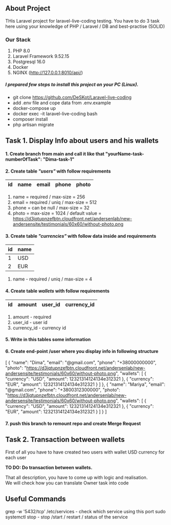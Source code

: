 
## About Project

THis Laravel project for laravel-live-coding testing.
You have to do 3 task here using your knowledge of PHP / Laravel / DB and best-practise (SOLID)

### Our Stack
1. PHP 8.0
2. Laravel Framework 9.52.15
3. Postgresql 16.0
4. Docker
5. NGINX (http://127.0.0.1:8010/api/)

##### I prepared few steps to install this project on your PC (Linux).
- git clone https://github.com/DeSKot/Laravel-live-coding
- add .env file and cope data from .env.example
- docker-compose up
- docker exec -it laravel-live-coding bash
- composer install
- php artisan migrate

## Task 1. Display Info about users and his wallets

#### 1. Create branch from main and call it like that "yourName-task-numberOfTask": "Dima-task-1"

#### 2. Create table *_"users"_* with follow requirements
| id      | name | email | phone | photo |
|---------|------|-------|-------|-------|
1. name = required / max-size = 256
2. email = required / uniq / max-size = 512
3. phone = can be null / max-size = 32
4. photo = max-size = 1024 / default value = https://d3jqtupnzefbtn.cloudfront.net/andersenlab/new-andersensite/testimonials/60x60/without-photo.png
#### 3. Create table *_"currencies"_* with follow data inside and requirements
| id | name | 
|----|------|
| 1  | USD  |
| 2  | EUR  |
1. name - required / uniq / max-size = 4
#### 4. Create table *_wallets_* with follow requirements
| id      | amount | user_id | currency_id |
|---------|--------|---------|-------------|
1. amount - required
2. user_id - user id
3. currency_id - currency id

#### 5. Write in this tables some information 

#### 6. Create end-point /user where you display info in following structure

[
{
"name": "Dima",
"email": "@gmail.com",
"phone": "+38000000000",
"photo": "https://d3jqtupnzefbtn.cloudfront.net/andersenlab/new-andersensite/testimonials/60x60/without-photo.png",
"wallets": [
{
"currency": "USD",
"amount": 12321314124134e312321
},
{
"currency": "EUR",
"amount": 12321314124134e312321
}
]
},
{
"name": "Mariya",
"email": "@gmail.com",
"phone": "+3800312300000",
"photo": "https://d3jqtupnzefbtn.cloudfront.net/andersenlab/new-andersensite/testimonials/60x60/without-photo.png",
"wallets": [
{
"currency": "USD",
"amount": 12321314124134e312321
},
{
"currency": "EUR",
"amount": 12321314124134e312321
}
]
}
]

#### 7. push this branch to remount repo and create Merge Request

## Task 2. Transaction between wallets

First of all you have to have created two users with wallet USD currency for each user

**TO DO: Do transaction between wallets.**<br>

That all description, you have to come up with logic and realisation.<br>
We will check how you can translate Owner task into code

## Useful Commands
grep -w '5432/tcp' /etc/services - check which service using this port
sudo systemctl stop <service-name> - stop /start / restart / status of the service
